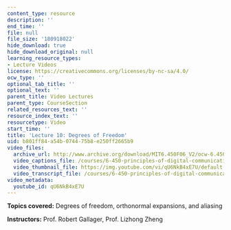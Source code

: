 ```yaml
---
content_type: resource
description: ''
end_time: ''
file: null
file_size: '180918022'
hide_download: true
hide_download_original: null
learning_resource_types:
- Lecture Videos
license: https://creativecommons.org/licenses/by-nc-sa/4.0/
ocw_type: ''
optional_tab_title: ''
optional_text: ''
parent_title: Video Lectures
parent_type: CourseSection
related_resources_text: ''
resource_index_text: ''
resourcetype: Video
start_time: ''
title: 'Lecture 10: Degrees of Freedom'
uid: b801ff84-a54b-0744-75b8-e250ff2665b9
video_files:
  archive_url: http://www.archive.org/download/MIT6.450F06_V2/ocw-6.450-f06-2003-10-15_300k.mp4
  video_captions_file: /courses/6-450-principles-of-digital-communications-i-fall-2006/ffb8e412b4a75a988f76d9874bbc3d69_qU6NkB4xE7U.vtt
  video_thumbnail_file: https://img.youtube.com/vi/qU6NkB4xE7U/default.jpg
  video_transcript_file: /courses/6-450-principles-of-digital-communications-i-fall-2006/46085f3991f7706f58b753625e71c846_qU6NkB4xE7U.pdf
video_metadata:
  youtube_id: qU6NkB4xE7U
---
```


**Topics covered:** Degrees of freedom, orthonormal expansions, and aliasing

**Instructors:** Prof. Robert Gallager, Prof. Lizhong Zheng

